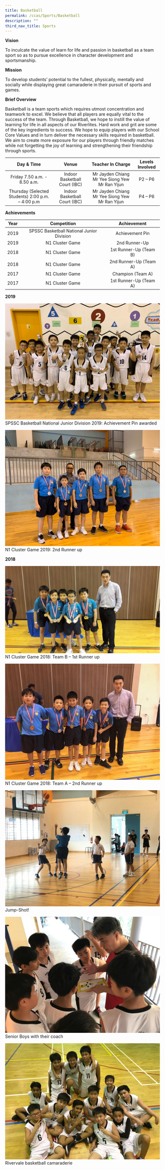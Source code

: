 ```yaml
---
title: Basketball
permalink: /ccas/Sports/Basketball
description: ""
third_nav_title: Sports
---
```

**Vision**

To inculcate the value of learn for life and passion in basketball as a team sport so as to pursue excellence in character development and sportsmanship.  

  

**Mission**

To develop students’ potential to the fullest, physically, mentally and socially while displaying great camaraderie in their pursuit of sports and games.  
  

**Brief Overview**

Basketball is a team sports which requires utmost concentration and teamwork to excel. We believe that all players are equally vital to the success of the team. Through Basketball, we hope to instill the value of learning for life in all aspects of our Riverlites. Hard work and grit are some of the key ingredients to success. We hope to equip players with our School Core Values and in turn deliver the necessary skills required in basketball. We aim to create more exposure for our players through friendly matches while not forgetting the joy of learning and strengthening their friendship through sports.

| Day & Time | Venue | Teacher In Charge | Levels Involved |
|:---:|:---:|:---:|:---:|
|     Friday 7.50 a.m. - 8.50 a.m. |     Indoor Basketball Court (IBC) | Mr Jayden Chiang   Mr Yee Siong Yew   Mr Ran Yijun |     P2 – P6 |
| Thursday (Selected Students) 2:00 p.m. – 4:00 p.m | Indoor Basketball Court (IBC) | Mr Jayden Chiang   Mr Yee Siong Yew   Mr Ran Yijun | P4 – P6 |

**Achievements**

| Year | Competition | Achievement |
|:---:|:---:|:---:|
| 2019 | SPSSC Basketball National Junior Division | Achievement Pin |
| 2019 | N1 Cluster Game | 2nd Runner-Up |
| 2018 | N1 Cluster Game | 1st Runner-Up (Team B)  |
|  2018 | N1 Cluster Game  | 2nd Runner-Up (Team A)   |
|  2017 | N1 Cluster Game  | Champion (Team A)   |
|  2017 | N1 Cluster Game  | 1st Runner-Up (Team A)   |

**2019**

![](/images/Sports/photo6172524464789631373.jpg)
SPSSC Basketball National Junior Division 2019: Achievement Pin awarded

![](/images/Sports/photo6172524464789631372.jpg)
N1 Cluster Game 2019: 2nd Runner up

**2018**

![](/images/Sports/photo6172524464789631367.jpg)
N1 Cluster Game 2018: Team B – 1st Runner up

![](/images/Sports/photo6172524464789631371.jpg)
N1 Cluster Game 2018: Team A – 2nd Runner up

![](/images/Sports/photo6172524464789631368.jpg)
Jump-Shot!

![](/images/Sports/photo6172524464789631369.jpg)
Senior Boys with their coach

![](/images/Sports/photo6172524464789631370.jpg)
Rivervale basketball camaraderie